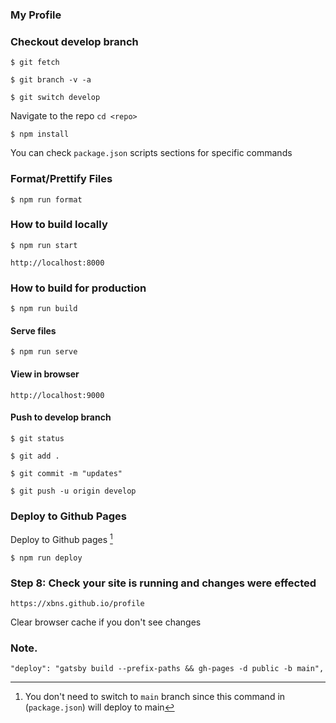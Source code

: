 ### My Profile

### Checkout develop branch

```shell
$ git fetch
```

```shell
$ git branch -v -a
```

```shell
$ git switch develop

```
Navigate to the repo `cd <repo>`

```shell
$ npm install
```
You can check `package.json` scripts sections for specific commands

### Format/Prettify Files

```shell
$ npm run format
```

### How to build locally

```shell
$ npm run start
```

`http://localhost:8000`

### How to build for production

```shell
$ npm run build
```

#### Serve files

```shell
$ npm run serve
```

#### View in browser

`http://localhost:9000`


#### Push to develop branch

```shell
$ git status

$ git add .

$ git commit -m "updates"

$ git push -u origin develop

```

### Deploy to Github Pages

Deploy to Github pages [^1]

```shell
$ npm run deploy
```

### Step 8: Check your site is running and changes were effected

`https://xbns.github.io/profile`

Clear browser cache if you don't see changes

### Note.

[^1]: You don't need to switch to `main` branch since this command in (`package.json`) will deploy to  main

`"deploy": "gatsby build --prefix-paths && gh-pages -d public -b main",`